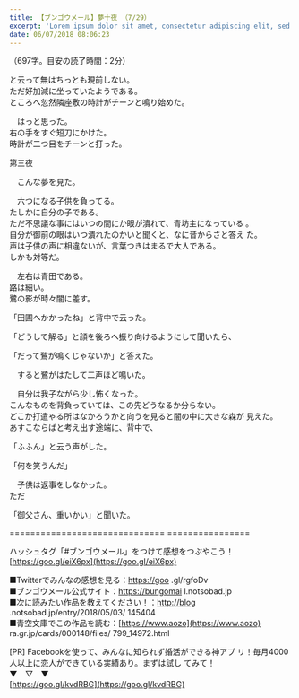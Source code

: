 ```yaml
---
title: 【ブンゴウメール】夢十夜 （7/29）
excerpt: 'Lorem ipsum dolor sit amet, consectetur adipiscing elit, sed do eiusmod tempor incididunt ut labore et dolore magna aliqua. Praesent elementum facilisis leo vel fringilla est ullamcorper eget. At imperdiet dui accumsan sit amet nulla facilisi morbi tempus.'
date: 06/07/2018 08:06:23
---
```


（697字。目安の読了時間：2分）

  
と云って無はちっとも現前しない。  
ただ好加減に坐っていたようである。  
ところへ忽然隣座敷の時計がチーンと鳴り始めた。

  
　はっと思った。  
右の手をすぐ短刀にかけた。  
時計が二つ目をチーンと打った。

第三夜

  
　こんな夢を見た。

  
　六つになる子供を負ってる。  
たしかに自分の子である。  
ただ不思議な事にはいつの間にか眼が潰れて、青坊主になっている 。  
自分が御前の眼はいつ潰れたのかいと聞くと、なに昔からさと答え た。  
声は子供の声に相違ないが、言葉つきはまるで大人である。  
しかも対等だ。

  
　左右は青田である。  
路は細い。  
鷺の影が時々闇に差す。

  
「田圃へかかったね」と背中で云った。

  
「どうして解る」と顔を後ろへ振り向けるようにして聞いたら、

「だって鷺が鳴くじゃないか」と答えた。

  
　すると鷺がはたして二声ほど鳴いた。

  
　自分は我子ながら少し怖くなった。  
こんなものを背負っていては、この先どうなるか分らない。  
どこか打遣ゃる所はなかろうかと向うを見ると闇の中に大きな森が 見えた。  
あすこならばと考え出す途端に、背中で、

「ふふん」と云う声がした。

  
「何を笑うんだ」

　子供は返事をしなかった。  
ただ

「御父さん、重いかい」と聞いた。

\============================== ================

ハッシュタグ「#ブンゴウメール」をつけて感想をつぶやこう！ [https://goo.gl/eiX6px](https://goo.gl/eiX6px)

■Twitterでみんなの感想を見る：[https://goo](https://goo) .gl/rgfoDv  
■ブンゴウメール公式サイト：[https://bungomai](https://bungomai) l.notsobad.jp  
■次に読みたい作品を教えてください！：[http://blog](http://blog) .notsobad.jp/entry/2018/05/03/ 145404  
■青空文庫でこの作品を読む：[https://www.aozo](https://www.aozo) ra.gr.jp/cards/000148/files/ 799\_14972.html

\[PR\] Facebookを使って、みんなに知られず婚活ができる神アプ リ！毎月4000人以上に恋人ができている実績あり。まずは試し てみて！  
▼　▽　▼  
[https://goo.gl/kvdRBG](https://goo.gl/kvdRBG)